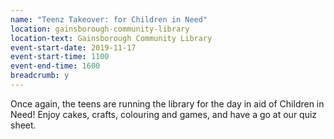 ```yaml
---
name: "Teenz Takeover: for Children in Need"
location: gainsborough-community-library
location-text: Gainsborough Community Library
event-start-date: 2019-11-17
event-start-time: 1100
event-end-time: 1600
breadcrumb: y
---
```


Once again, the teens are running the library for the day in aid of Children in Need! Enjoy cakes, crafts, colouring and games, and have a go at our quiz sheet.

